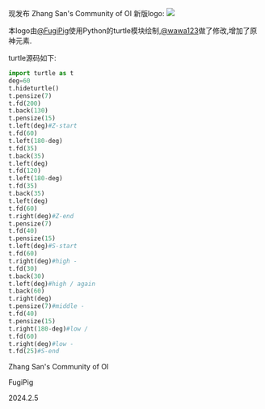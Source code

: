 现发布 Zhang San's Community of OI 新版logo:
![](https://cdn.luogu.com.cn/upload/image_hosting/h4u721mz.png)

本logo由[@FugiPig](https://www.luogu.com.cn/user/673533)使用Python的turtle模块绘制,[@wawa123](https://www.luogu.com.cn/user/379261)做了修改,增加了原神元素.

turtle源码如下:
```python
import turtle as t
deg=60
t.hideturtle()
t.pensize(7)
t.fd(200)
t.back(130)
t.pensize(15)
t.left(deg)#Z-start
t.fd(60)
t.left(180-deg)
t.fd(35)
t.back(35)
t.left(deg)
t.fd(120)
t.left(180-deg)
t.fd(35)
t.back(35)
t.left(deg)
t.fd(60)
t.right(deg)#Z-end
t.pensize(7)
t.fd(40)
t.pensize(15)
t.left(deg)#S-start
t.fd(60)
t.right(deg)#high -
t.fd(30)
t.back(30)
t.left(deg)#high / again
t.back(60)
t.right(deg)
t.pensize(7)#middle -
t.fd(40)
t.pensize(15)
t.right(180-deg)#low /
t.fd(60)
t.right(deg)#low -
t.fd(25)#S-end
```
Zhang San's Community of OI

FugiPig

2024.2.5